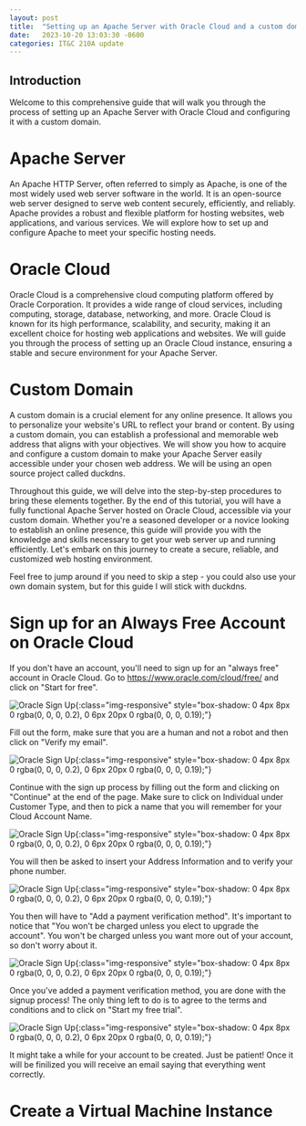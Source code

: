 ```yaml
---
layout: post
title:  "Setting up an Apache Server with Oracle Cloud and a custom domain"
date:   2023-10-20 13:03:30 -0600
categories: IT&C 210A update
---
```

## Introduction
Welcome to this comprehensive guide that will walk you through the process of setting up an Apache Server with Oracle Cloud and configuring it with a custom domain. 
# Apache Server
An Apache HTTP Server, often referred to simply as Apache, is one of the most widely used web server software in the world. It is an open-source web server designed to serve web content securely, efficiently, and reliably. Apache provides a robust and flexible platform for hosting websites, web applications, and various services. We will explore how to set up and configure Apache to meet your specific hosting needs.
# Oracle Cloud
Oracle Cloud is a comprehensive cloud computing platform offered by Oracle Corporation. It provides a wide range of cloud services, including computing, storage, database, networking, and more. Oracle Cloud is known for its high performance, scalability, and security, making it an excellent choice for hosting web applications and websites. We will guide you through the process of setting up an Oracle Cloud instance, ensuring a stable and secure environment for your Apache Server.
# Custom Domain
A custom domain is a crucial element for any online presence. It allows you to personalize your website's URL to reflect your brand or content. By using a custom domain, you can establish a professional and memorable web address that aligns with your objectives. We will show you how to acquire and configure a custom domain to make your Apache Server easily accessible under your chosen web address. We will be using an open source project called duckdns.


Throughout this guide, we will delve into the step-by-step procedures to bring these elements together. By the end of this tutorial, you will have a fully functional Apache Server hosted on Oracle Cloud, accessible via your custom domain. Whether you're a seasoned developer or a novice looking to establish an online presence, this guide will provide you with the knowledge and skills necessary to get your web server up and running efficiently. Let's embark on this journey to create a secure, reliable, and customized web hosting environment.

Feel free to jump around if you need to skip a step - you could also use your own domain system, but for this guide I will stick with duckdns.

# Sign up for an Always Free Account on Oracle Cloud
If you don't have an account, you'll need to sign up for an "always free" account in Oracle Cloud. Go to https://www.oracle.com/cloud/free/ and click on "Start for free".

![Oracle Sign Up](/assets/signup0.png){:class="img-responsive" style="box-shadow: 0 4px 8px 0 rgba(0, 0, 0, 0.2), 0 6px 20px 0 rgba(0, 0, 0, 0.19);"}

Fill out the form, make sure that you are a human and not a robot and then click on "Verify my email".

![Oracle Sign Up](/assets/signup1.png){:class="img-responsive" style="box-shadow: 0 4px 8px 0 rgba(0, 0, 0, 0.2), 0 6px 20px 0 rgba(0, 0, 0, 0.19);"}

Continue with the sign up process by filling out the form and clicking on "Continue" at the end of the page.
Make sure to click on Individual under Customer Type, and then to pick a name that you will remember for your Cloud Account Name.

![Oracle Sign Up](/assets/signup2.png){:class="img-responsive" style="box-shadow: 0 4px 8px 0 rgba(0, 0, 0, 0.2), 0 6px 20px 0 rgba(0, 0, 0, 0.19);"}

You will then be asked to insert your Address Information and to verify your phone number.

![Oracle Sign Up](/assets/signup3.png){:class="img-responsive" style="box-shadow: 0 4px 8px 0 rgba(0, 0, 0, 0.2), 0 6px 20px 0 rgba(0, 0, 0, 0.19);"}

You then will have to "Add a payment verification method". It's important to notice that "You won't be charged unless you elect to upgrade the account". You won't be charged unless you want more out of your account, so don't worry about it.

![Oracle Sign Up](/assets/signup4.png){:class="img-responsive" style="box-shadow: 0 4px 8px 0 rgba(0, 0, 0, 0.2), 0 6px 20px 0 rgba(0, 0, 0, 0.19);"}

Once you've added a payment verification method, you are done with the signup process! The only thing left to do is to agree to the terms and conditions and to click on "Start my free trial".

![Oracle Sign Up](/assets/signup5.png){:class="img-responsive" style="box-shadow: 0 4px 8px 0 rgba(0, 0, 0, 0.2), 0 6px 20px 0 rgba(0, 0, 0, 0.19);"}

It might take a while for your account to be created. Just be patient! Once it will be finilized you will receive an email saying that everything went correctly.

# Create a Virtual Machine Instance
